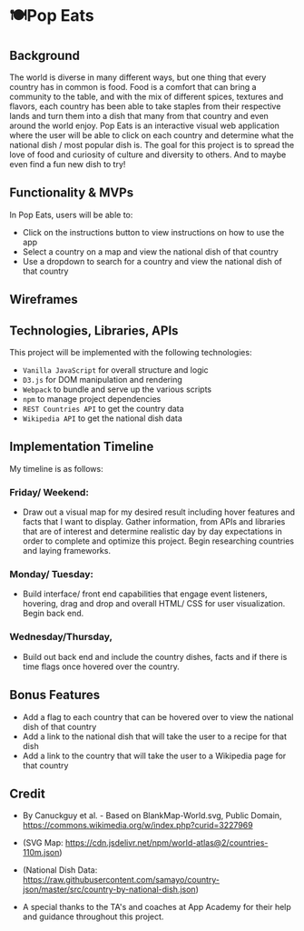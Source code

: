 # :plate_with_cutlery:Pop Eats 

## Background

The world is diverse in many different ways, but one thing that every country has in common is food. Food is a comfort that can bring a community to the table, and with the mix of different spices, textures and flavors, each country has been able to take staples from their respective lands and turn them into a dish that many from that country and even around the world enjoy.  Pop Eats is an interactive visual web application where the user will be able to click on each country and determine what the national dish / most popular dish is.  The goal for this project is to spread the love of food and curiosity of culture and diversity to others. And to maybe even find a fun new dish to try!


## Functionality & MVPs

In Pop Eats, users will be able to:

- Click on the instructions button to view instructions on how to use the app
- Select a country on a map and view the national dish of that country
- Use a dropdown to search for a country and view the national dish of that country

## Wireframes


## Technologies, Libraries, APIs

This project will be implemented with the following technologies:
- ```Vanilla JavaScript``` for overall structure and logic
- ```D3.js``` for DOM manipulation and rendering
- ```Webpack``` to bundle and serve up the various scripts
- ```npm``` to manage project dependencies
- ```REST Countries API``` to get the country data
- ```Wikipedia API``` to get the national dish data

## Implementation Timeline

My timeline is as follows:

### Friday/ Weekend:

- Draw out a visual map for my desired result including hover features and facts that I want to display. Gather information, from APIs and libraries that are of interest and determine realistic day by day expectations in order to complete and optimize this project. Begin researching countries and laying frameworks.

### Monday/ Tuesday:

- Build interface/ front end capabilities that engage event listeners, hovering, drag and drop and overall HTML/ CSS for user visualization. Begin back end.

### Wednesday/Thursday,

- Build out back end and include the country dishes, facts and if there is time flags once hovered over the country.

## Bonus Features

- Add a flag to each country that can be hovered over to view the national dish of that country
- Add a link to the national dish that will take the user to a recipe for that dish
- Add a link to the country that will take the user to a Wikipedia page for that country


## Credit

- By Canuckguy et al. - Based on BlankMap-World.svg, Public Domain, https://commons.wikimedia.org/w/index.php?curid=3227969

- (SVG Map: https://cdn.jsdelivr.net/npm/world-atlas@2/countries-110m.json)

- (National Dish Data: https://raw.githubusercontent.com/samayo/country-json/master/src/country-by-national-dish.json)

- A special thanks to the TA's and coaches at App Academy for their help and guidance throughout this project. 

